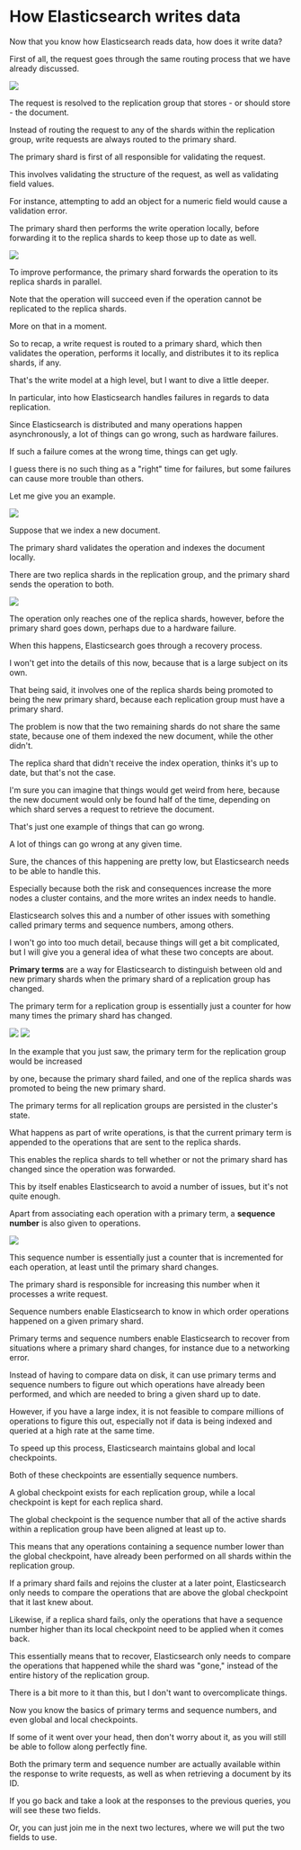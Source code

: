 # How Elasticsearch writes data

Now that you know how Elasticsearch reads data, how does it write data?

First of all, the request goes through the same routing process that we have already discussed.

![](images/2022-08-10_21-50.png)

The request is resolved to the replication group that stores - or should store - the document.

Instead of routing the request to any of the shards within the replication group, write requests are always routed to the primary shard.

The primary shard is first of all responsible for validating the request.

This involves validating the structure of the request, as well as validating field values.

For instance, attempting to add an object for a numeric field would cause a validation error.

The primary shard then performs the write operation locally, before forwarding it to the replica shards to keep those up to date as well.

![](images/2022-08-10_21-54.png)

To improve performance, the primary shard forwards the operation to its replica shards in parallel.

Note that the operation will succeed even if the operation cannot be replicated to the replica shards.

More on that in a moment.

So to recap, a write request is routed to a primary shard, which then validates the operation, performs it locally, and distributes it to its replica shards, if any.

That's the write model at a high level, but I want to dive a little deeper.

In particular, into how Elasticsearch handles failures in regards to data replication.

Since Elasticsearch is distributed and many operations happen asynchronously, a lot of things can go wrong, such as hardware failures.

If such a failure comes at the wrong time, things can get ugly.

I guess there is no such thing as a "right" time for failures, but some failures can cause more trouble than others.

Let me give you an example.

![](images/2022-08-10_21-59.png)

Suppose that we index a new document.

The primary shard validates the operation and indexes the document locally.

There are two replica shards in the replication group, and the primary shard sends the operation to both.

![](images/2022-08-10_22-05.png)

The operation only reaches one of the replica shards, however, before the primary shard goes down, perhaps due to a hardware failure.

When this happens, Elasticsearch goes through a recovery process.

I won't get into the details of this now, because that is a large subject on its own.

That being said, it involves one of the replica shards being promoted to being the new primary shard, because each replication group must have a primary shard.

The problem is now that the two remaining shards do not share the same state, because one of them indexed the new document, while the other didn't.

The replica shard that didn't receive the index operation, thinks it's up to date, but that's not the case.

I'm sure you can imagine that things would get weird from here, because the new document would only be found half of the time, depending on which shard serves a request to retrieve the document.

That's just one example of things that can go wrong.

A lot of things can go wrong at any given time.

Sure, the chances of this happening are pretty low, but Elasticsearch needs to be able to handle this.

Especially because both the risk and consequences increase the more nodes a cluster contains, and the more writes an index needs to handle.

Elasticsearch solves this and a number of other issues with something called primary terms and sequence numbers, among others.

I won't go into too much detail, because things will get a bit complicated, but I will give you a general idea of what these two concepts are about.

**Primary terms** are a way for Elasticsearch to distinguish between old and new primary shards when the primary shard of a replication group has changed.

The primary term for a replication group is essentially just a counter for how many times the primary shard has changed.

![](images/2022-08-10_22-30.png)
![](images/2022-08-10_22-58.png)

In the example that you just saw, the primary term for the replication group would be increased

by one, because the primary shard failed, and one of the replica shards was promoted to being the new primary shard.

The primary terms for all replication groups are persisted in the cluster's state.

What happens as part of write operations, is that the current primary term is appended to the operations that are sent to the replica shards.

This enables the replica shards to tell whether or not the primary shard has changed since the operation was forwarded.

This by itself enables Elasticsearch to avoid a number of issues, but it's not quite enough.

Apart from associating each operation with a primary term, a **sequence number** is also given to operations.

![](images/2022-08-10_23-14.png)


This sequence number is essentially just a counter that is incremented for each operation, at least until the primary shard changes.

The primary shard is responsible for increasing this number when it processes a write request.

Sequence numbers enable Elasticsearch to know in which order operations happened on a given primary shard.

Primary terms and sequence numbers enable Elasticsearch to recover from situations where a primary shard changes, for instance due to a networking error.

Instead of having to compare data on disk, it can use primary terms and sequence numbers to figure out which operations have already been performed, and which are needed to bring a given shard up to date.

However, if you have a large index, it is not feasible to compare millions of operations to figure this out, especially not if data is being indexed and queried at a high rate at the same time.

To speed up this process, Elasticsearch maintains global and local checkpoints.

Both of these checkpoints are essentially sequence numbers.

A global checkpoint exists for each replication group, while a local checkpoint is kept for each replica shard.

The global checkpoint is the sequence number that all of the active shards within a replication group have been aligned at least up to.

This means that any operations containing a sequence number lower than the global checkpoint, have already been performed on all shards within the replication group.

If a primary shard fails and rejoins the cluster at a later point, Elasticsearch only needs to compare the operations that are above the global checkpoint that it last knew about.

Likewise, if a replica shard fails, only the operations that have a sequence number higher than its local checkpoint need to be applied when it comes back.

This essentially means that to recover, Elasticsearch only needs to compare the operations that happened while the shard was "gone," instead of the entire history of the replication group.

There is a bit more to it than this, but I don't want to overcomplicate things.

Now you know the basics of primary terms and sequence numbers, and even global and local checkpoints.

If some of it went over your head, then don't worry about it, as you will still be able to follow along perfectly fine.

Both the primary term and sequence number are actually available within the response to write requests, as well as when retrieving a document by its ID.

If you go back and take a look at the responses to the previous queries, you will see these two fields.

Or, you can just join me in the next two lectures, where we will put the two fields to use.

